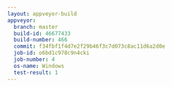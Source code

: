 ```yaml
---
layout: appveyor-build
appveyor:
  branch: master
  build-id: 46677433
  build-number: 466
  commit: f34fbf1f4d7e2f29b46f3c7d073c8ac11d6a2d0e
  job-id: o6bd1c978c9n4cki
  job-number: 4
  os-name: Windows
  test-result: 1
---
```

